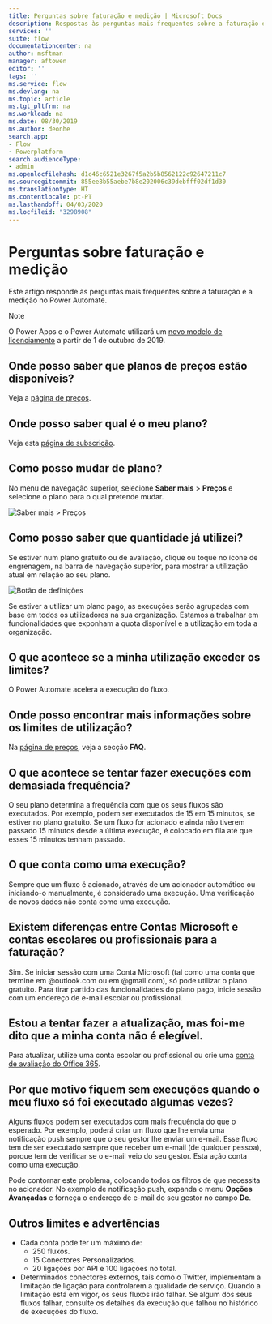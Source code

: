 ```yaml
---
title: Perguntas sobre faturação e medição | Microsoft Docs
description: Respostas às perguntas mais frequentes sobre a faturação e a medição no Power Automate
services: ''
suite: flow
documentationcenter: na
author: msftman
manager: aftowen
editor: ''
tags: ''
ms.service: flow
ms.devlang: na
ms.topic: article
ms.tgt_pltfrm: na
ms.workload: na
ms.date: 08/30/2019
ms.author: deonhe
search.app:
- Flow
- Powerplatform
search.audienceType:
- admin
ms.openlocfilehash: d1c46c6521e3267f5a2b5b8562122c92647211c7
ms.sourcegitcommit: 855ee8b55aebe7b8e202006c39debfff02df1d30
ms.translationtype: HT
ms.contentlocale: pt-PT
ms.lasthandoff: 04/03/2020
ms.locfileid: "3298908"
---
```

# <a name="billing-and-metering-questions"></a>Perguntas sobre faturação e medição


Este artigo responde às perguntas mais frequentes sobre a faturação e a medição no Power Automate.

>[!NOTE]
> O Power Apps e o Power Automate utilizará um [novo modelo de licenciamento](https://docs.microsoft.com/power-platform/admin/powerapps-flow-licensing-faq) a partir de 1 de outubro de 2019. 

## <a name="where-can-i-find-out-what-pricing-plans-are-available"></a>Onde posso saber que planos de preços estão disponíveis?

Veja a [página de preços](https://flow.microsoft.com/pricing/).

## <a name="where-can-i-find-out-what-my-plan-is"></a>Onde posso saber qual é o meu plano?

Veja esta [página de subscrição](https://portal.office.com/account/#subscriptions).

## <a name="how-do-i-switch-plans"></a>Como posso mudar de plano?

No menu de navegação superior, selecione **Saber mais** > **Preços** e selecione o plano para o qual pretende mudar.

![Saber mais > Preços](./media/billing-questions/learn-pricing.png)

## <a name="how-do-i-know-how-much-ive-used"></a>Como posso saber que quantidade já utilizei?

Se estiver num plano gratuito ou de avaliação, clique ou toque no ícone de engrenagem, na barra de navegação superior, para mostrar a utilização atual em relação ao seu plano. 

![Botão de definições](./media/billing-questions/settings.png)

Se estiver a utilizar um plano pago, as execuções serão agrupadas com base em todos os utilizadores na sua organização. Estamos a trabalhar em funcionalidades que exponham a quota disponível e a utilização em toda a organização.

## <a name="what-happens-if-my-usage-exceeds-the-limits"></a>O que acontece se a minha utilização exceder os limites?

O Power Automate acelera a execução do fluxo.

## <a name="where-can-i-find-more-information-regarding-the-usage-limits"></a>Onde posso encontrar mais informações sobre os limites de utilização?

Na [página de preços](https://flow.microsoft.com/pricing/), veja a secção **FAQ**.

## <a name="what-happens-if-i-try-to-execute-runs-too-frequently"></a>O que acontece se tentar fazer execuções com demasiada frequência?

O seu plano determina a frequência com que os seus fluxos são executados. Por exemplo, podem ser executados de 15 em 15 minutos, se estiver no plano gratuito. Se um fluxo for acionado e ainda não tiverem passado 15 minutos desde a última execução, é colocado em fila até que esses 15 minutos tenham passado.

## <a name="what-counts-as-a-run"></a>O que conta como uma execução?

Sempre que um fluxo é acionado, através de um acionador automático ou iniciando-o manualmente, é considerado uma execução. Uma verificação de novos dados não conta como uma execução.

## <a name="are-there-differences-between-microsoft-accounts-and-work-or-school-accounts-for-billing"></a>Existem diferenças entre Contas Microsoft e contas escolares ou profissionais para a faturação?

Sim. Se iniciar sessão com uma Conta Microsoft (tal como uma conta que termine em @outlook.com ou em @gmail.com), só pode utilizar o plano gratuito. Para tirar partido das funcionalidades do plano pago, inicie sessão com um endereço de e-mail escolar ou profissional.

## <a name="im-trying-to-upgrade-but-im-told-my-account-isnt-eligible"></a>Estou a tentar fazer a atualização, mas foi-me dito que a minha conta não é elegível.

Para atualizar, utilize uma conta escolar ou profissional ou crie uma [conta de avaliação do Office 365](https://powerbi.microsoft.com/documentation/powerbi-admin-signing-up-for-power-bi-with-a-new-office-365-trial/).

## <a name="why-did-i-run-out-of-runs-when-my-flow-only-ran-a-few-times"></a>Por que motivo fiquem sem execuções quando o meu fluxo só foi executado algumas vezes?

Alguns fluxos podem ser executados com mais frequência do que o esperado. Por exemplo, poderá criar um fluxo que lhe envia uma notificação push sempre que o seu gestor lhe enviar um e-mail. Esse fluxo tem de ser executado sempre que receber um e-mail (de qualquer pessoa), porque tem de verificar se o e-mail veio do seu gestor. Esta ação conta como uma execução.

Pode contornar este problema, colocando todos os filtros de que necessita no acionador. No exemplo de notificação push, expanda o menu **Opções Avançadas** e forneça o endereço de e-mail do seu gestor no campo **De**.

## <a name="other-limits-and-caveats"></a>Outros limites e advertências

* Cada conta pode ter um máximo de:
  * 250 fluxos.
  * 15 Conectores Personalizados.
  * 20 ligações por API e 100 ligações no total.
* Determinados conectores externos, tais como o Twitter, implementam a limitação de ligação para controlarem a qualidade de serviço. Quando a limitação está em vigor, os seus fluxos irão falhar. Se algum dos seus fluxos falhar, consulte os detalhes da execução que falhou no histórico de execuções do fluxo.
